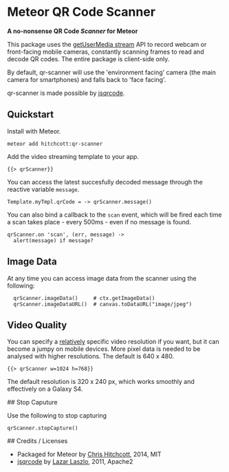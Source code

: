 Meteor QR Code Scanner
======================

**A no-nonsense QR Code *Scanner* for Meteor**

This package uses the [getUserMedia stream](http://caniuse.com/stream) API to record webcam or front-facing mobile cameras, constantly scanning frames to read and decode QR codes. The entire package is client-side only.

By default, qr-scanner will use the 'environment facing' camera (the main camera for smartphones) and falls back to 'face facing'.

qr-scanner is made possible by [jsqrcode](https://github.com/LazarSoft/jsqrcode).

## Quickstart

Install with Meteor.

```
meteor add hitchcott:qr-scanner
```

Add the video streaming template to your app.

```
{{> qrScanner}}
```

You can access the latest succesfully decoded message through the reactive variable `message`.

```
Template.myTmpl.qrCode = -> qrScanner.message()
```

You can also bind a callback to the `scan` event, which will be fired each time a scan takes place - every 500ms - even if no message is found.

```
qrScanner.on 'scan', (err, message) ->
  alert(message) if message?
```

## Image Data

At any time you can access image data from the scanner using the following:

```
  qrScanner.imageData()     # ctx.getImageData()
  qrScanner.imageDataURL()  # canvas.toDataURL("image/jpeg")
```

## Video Quality

You can specify a [relatively](http://stackoverflow.com/a/15434766/2682159) specific video resolution if you want, but it can become a jumpy on mobile devices. More pixel data is needed to be analysed with higher resolutions. The default is 640 x 480.

```
{{> qrScanner w=1024 h=768}}
```

The default resolution is 320 x 240 px, which works smoothly and effectively on a Galaxy S4.


## Stop Caputure

Use the following to stop capturing

```
qrScanner.stopCapture()
```


## Credits / Licenses

* Packaged for Meteor by [Chris Hitchcott](https://github.com/hitchcott), 2014, MIT
* [jsqrcode](https://github.com/LazarSoft/jsqrcode) by [Lazar Laszlo](https://github.com/LazarSoft), 2011, Apache2